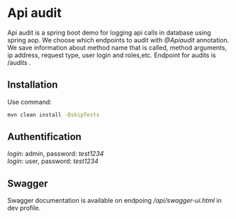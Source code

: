 # Api audit

Api audit is a spring boot demo for logging api calls in database using spring aop. We choose which endpoints to audit with *@Apiaudit* annotation. We save information about method name that is called, method arguments, ip address, request type, user login and roles,etc. Endpoint for audits is /audits .

## Installation

Use command:
```bash
mvn clean install -DskipTests
```

## Authentification

*login*: admin, password: *test1234*\
*login*: user, password: *test1234*



## Swagger
Swagger documentation is available on endpoing */api/swagger-ui.html* in dev profile.
